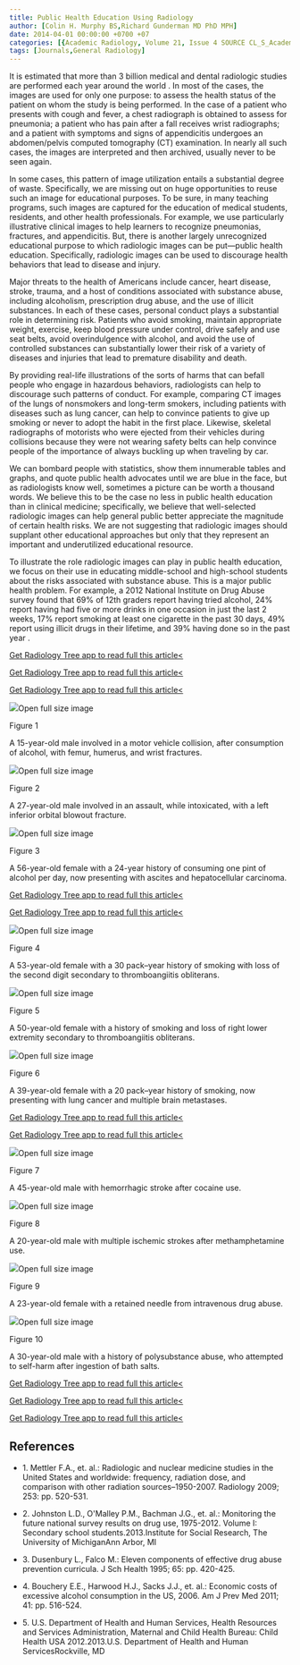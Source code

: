 ```yaml
---
title: Public Health Education Using Radiology
author: [Colin H. Murphy BS,Richard Gunderman MD PhD MPH]
date: 2014-04-01 00:00:00 +0700 +07
categories: [{Academic Radiology, Volume 21, Issue 4 SOURCE CL_S_AcademicRadiologyVolume21Issue4 1}]
tags: [Journals,General Radiology]
---
```

It is estimated that more than 3 billion medical and dental radiologic studies are performed each year around the world . In most of the cases, the images are used for only one purpose: to assess the health status of the patient on whom the study is being performed. In the case of a patient who presents with cough and fever, a chest radiograph is obtained to assess for pneumonia; a patient who has pain after a fall receives wrist radiographs; and a patient with symptoms and signs of appendicitis undergoes an abdomen/pelvis computed tomography (CT) examination. In nearly all such cases, the images are interpreted and then archived, usually never to be seen again.

In some cases, this pattern of image utilization entails a substantial degree of waste. Specifically, we are missing out on huge opportunities to reuse such an image for educational purposes. To be sure, in many teaching programs, such images are captured for the education of medical students, residents, and other health professionals. For example, we use particularly illustrative clinical images to help learners to recognize pneumonias, fractures, and appendicitis. But, there is another largely unrecognized educational purpose to which radiologic images can be put—public health education. Specifically, radiologic images can be used to discourage health behaviors that lead to disease and injury.

Major threats to the health of Americans include cancer, heart disease, stroke, trauma, and a host of conditions associated with substance abuse, including alcoholism, prescription drug abuse, and the use of illicit substances. In each of these cases, personal conduct plays a substantial role in determining risk. Patients who avoid smoking, maintain appropriate weight, exercise, keep blood pressure under control, drive safely and use seat belts, avoid overindulgence with alcohol, and avoid the use of controlled substances can substantially lower their risk of a variety of diseases and injuries that lead to premature disability and death.

By providing real-life illustrations of the sorts of harms that can befall people who engage in hazardous behaviors, radiologists can help to discourage such patterns of conduct. For example, comparing CT images of the lungs of nonsmokers and long-term smokers, including patients with diseases such as lung cancer, can help to convince patients to give up smoking or never to adopt the habit in the first place. Likewise, skeletal radiographs of motorists who were ejected from their vehicles during collisions because they were not wearing safety belts can help convince people of the importance of always buckling up when traveling by car.

We can bombard people with statistics, show them innumerable tables and graphs, and quote public health advocates until we are blue in the face, but as radiologists know well, sometimes a picture can be worth a thousand words. We believe this to be the case no less in public health education than in clinical medicine; specifically, we believe that well-selected radiologic images can help general public better appreciate the magnitude of certain health risks. We are not suggesting that radiologic images should supplant other educational approaches but only that they represent an important and underutilized educational resource.

To illustrate the role radiologic images can play in public health education, we focus on their use in educating middle-school and high-school students about the risks associated with substance abuse. This is a major public health problem. For example, a 2012 National Institute on Drug Abuse survey found that 69% of 12th graders report having tried alcohol, 24% report having had five or more drinks in one occasion in just the last 2 weeks, 17% report smoking at least one cigarette in the past 30 days, 49% report using illicit drugs in their lifetime, and 39% having done so in the past year .

[Get Radiology Tree app to read full this article<](https://clinicalpub.com/app)

[Get Radiology Tree app to read full this article<](https://clinicalpub.com/app)

[Get Radiology Tree app to read full this article<](https://clinicalpub.com/app)

![](https://d1niluoi1dd30v.cloudfront.net/10766332/S1076633213X00157/S1076633214000452/gr1.jpg?Signature=ZFm6gnBDeePf%7EsjQZArx9Li3jt3iwGkxQDZ6NCeKu8mC4kFoR9sZ0TuoibpPjnSfw9XZ3KNpIL70Pjqoc830TlfhJrkOQlb1umU4TQJGBKcarhvBF8d-9rOqUsWETttgwWdW4rhNG9HzhYdHRGVjX7Fhrx3Y8vLyTaCzfwpE6jw_&Expires=1669580695&Key-Pair-Id=APKAICLNFGBCWWYGVIZQ)Open full size image

Figure 1


A 15-year-old male involved in a motor vehicle collision, after consumption of alcohol, with femur, humerus, and wrist fractures.


![](https://d1niluoi1dd30v.cloudfront.net/10766332/S1076633213X00157/S1076633214000452/gr2.jpg?Signature=a5%7EZBUnwu9eMfLfvNX%7EGaHI6xSQCZI14ODig-q3vG9KOIgx0g4AMdwqhTbU0hlXHBjPlLstqlqi1XbfLsDP9L2F-6UG6GOST08ndB2Ao0VOf14sBXyfdVRpfmNVYh4hstmHZXEc75jwkcAOZkkKgtD2EF01ceb5%7EakX8pqM7bTc_&Expires=1669580695&Key-Pair-Id=APKAICLNFGBCWWYGVIZQ)Open full size image

Figure 2


A 27-year-old male involved in an assault, while intoxicated, with a left inferior orbital blowout fracture.


![](https://d1niluoi1dd30v.cloudfront.net/10766332/S1076633213X00157/S1076633214000452/gr3.jpg?Signature=AZc8chM1W7Ngy1vuUwooPahch5qOQISk8WoAjymieweER56TH1%7EOzHfUlqnAGI2nDNBx71imfG93T1veT8bkKDu1a1YbY6i7FHmoG%7EMjcxGR9nPjQlbW30XbiB5gCsjxN967GwzVqnlU7dMvfBYsdv9oxaCfqiZoVg8Oo-kvEbM_&Expires=1669580695&Key-Pair-Id=APKAICLNFGBCWWYGVIZQ)Open full size image

Figure 3


A 56-year-old female with a 24-year history of consuming one pint of alcohol per day, now presenting with ascites and hepatocellular carcinoma.


[Get Radiology Tree app to read full this article<](https://clinicalpub.com/app)

[Get Radiology Tree app to read full this article<](https://clinicalpub.com/app)

![](https://d1niluoi1dd30v.cloudfront.net/10766332/S1076633213X00157/S1076633214000452/gr4.jpg?Signature=fTDXMrxFXoOQ2xIXxxj0fRJ8h28rHgUrawSNGc6-2y1riZZuV4IcVO30AFBVWDUq6ctz03DBDqfPIhnDAYjA%7EL4APpc7BJH7%7ETBxi33OsTaP%7ERJLOwDhBtOVEQhd1IeYqL%7EYoZ3P0Pkyu56iigARE6-IRAaXieKrk-6BzonB0cs_&Expires=1669580695&Key-Pair-Id=APKAICLNFGBCWWYGVIZQ)Open full size image

Figure 4


A 53-year-old female with a 30 pack–year history of smoking with loss of the second digit secondary to thromboangiitis obliterans.


![](https://d1niluoi1dd30v.cloudfront.net/10766332/S1076633213X00157/S1076633214000452/gr5.jpg?Signature=gRCQDSAC9dWMfdk7LS5%7E04SC-kG4zE97V7QO%7EsNBYWR2K8LFVDGM5asjVHhOlEUS7VL8ht1uXA-6%7ECuTHrRWsy1tOlsHQeJUP3w1v3YbKK4i4BZoMDm-GAoa4VB2OQ5zHRb4J4m%7EE9e5Fzw3R6IcJf6AyqO-cbVuObjQE6AS6xA_&Expires=1669580695&Key-Pair-Id=APKAICLNFGBCWWYGVIZQ)Open full size image

Figure 5


A 50-year-old female with a history of smoking and loss of right lower extremity secondary to thromboangiitis obliterans.


![](https://d1niluoi1dd30v.cloudfront.net/10766332/S1076633213X00157/S1076633214000452/gr6.jpg?Signature=ZMigVzAvpM8xazwAMxm1yIwiID1Zp6raBzeDbI-GF5m%7EmGwJrw6XwjcnsV21dJwB4B-Q8Uw6N5EBK9vhdYyKbUG-1Lofqnw7ev8tuW-Nk%7Ez5mHN9IUVxNpoRqv5osKPsafWvjLKckPImiiAejKS4tQn%7EeSmJV1pqepuhnORFKiM_&Expires=1669580695&Key-Pair-Id=APKAICLNFGBCWWYGVIZQ)Open full size image

Figure 6


A 39-year-old female with a 20 pack–year history of smoking, now presenting with lung cancer and multiple brain metastases.


[Get Radiology Tree app to read full this article<](https://clinicalpub.com/app)

[Get Radiology Tree app to read full this article<](https://clinicalpub.com/app)

![](https://d1niluoi1dd30v.cloudfront.net/10766332/S1076633213X00157/S1076633214000452/gr7.jpg?Signature=ZD7R-QNInRYTYjN%7ELFjp0P9QnXnJ0L8tUoo7hLIXips43MbSDHZwN2k2H-UiWev3Y8kuA2ZD14SNkNOHjATQ%7E8QoQml4xlg1JlGBvO0a9tJ98r8bjAiTDigwrqw28i%7ECCwBKPo7T8BQSBSZOgzcvgK-%7ER%7EVLSJipvlnQx23BAHg_&Expires=1669580695&Key-Pair-Id=APKAICLNFGBCWWYGVIZQ)Open full size image

Figure 7


A 45-year-old male with hemorrhagic stroke after cocaine use.


![](https://d1niluoi1dd30v.cloudfront.net/10766332/S1076633213X00157/S1076633214000452/gr8.jpg?Signature=d3vD3it0tGO6nSBk5hlPbCfmrq3hQ-1kyOZVKCGIG4tFushJM3x8RRC6du91g58wNam-zyAjVv9b4QkdYDPNAPUwVdd3BYrjy4CuVdkCFwilU92lBPAqubP%7EHWnfnmq7v-Sdud-eOozuKdSaPbzqXAgIslWK3sr2Lr0hjIL1ru0_&Expires=1669580695&Key-Pair-Id=APKAICLNFGBCWWYGVIZQ)Open full size image

Figure 8


A 20-year-old male with multiple ischemic strokes after methamphetamine use.


![](https://d1niluoi1dd30v.cloudfront.net/10766332/S1076633213X00157/S1076633214000452/gr9.jpg?Signature=K0Dc%7EIGz2tzpkfvVrfBd9WWXhmRiPboYDM%7El4O9%7EXkgGhZeRZqn6Sqa4pPswXq%7EXdB%7E6cH1JiiefBSG9iz0rxOqitbwM96Mq0Z%7Ek04ALMqexQsMOzfoBL6Pk28y3TsqRpTAI2lRR-7byeONCLRryukPgNGdnsRdH%7EHryJ8pm5HA_&Expires=1669580695&Key-Pair-Id=APKAICLNFGBCWWYGVIZQ)Open full size image

Figure 9


A 23-year-old female with a retained needle from intravenous drug abuse.


![](https://d1niluoi1dd30v.cloudfront.net/10766332/S1076633213X00157/S1076633214000452/gr10.jpg?Signature=M-rHbqUAuAN2s2Z24QY4kY9VrP%7EEnzBTy6rv8y1rJV3WKds5BuKNG7PoMc2feVHTGeKMC26S0NthGwxatkei1-T1EjGCfU1qRTHZbBD9sJ5L8NrgcEQLOcOrJAtGrxH0s19gP1vGp-12kFIGIbFHs7Lfd4RbSUBanDJlQ9qve8w_&Expires=1669580695&Key-Pair-Id=APKAICLNFGBCWWYGVIZQ)Open full size image

Figure 10


A 30-year-old male with a history of polysubstance abuse, who attempted to self-harm after ingestion of bath salts.


[Get Radiology Tree app to read full this article<](https://clinicalpub.com/app)

[Get Radiology Tree app to read full this article<](https://clinicalpub.com/app)

[Get Radiology Tree app to read full this article<](https://clinicalpub.com/app)

## References

- 1\. Mettler F.A., et. al.: Radiologic and nuclear medicine studies in the United States and worldwide: frequency, radiation dose, and comparison with other radiation sources–1950-2007. Radiology 2009; 253: pp. 520-531.


- 2\. Johnston L.D., O'Malley P.M., Bachman J.G., et. al.: Monitoring the future national survey results on drug use, 1975-2012. Volume I: Secondary school students.2013.Institute for Social Research, The University of MichiganAnn Arbor, MI


- 3\. Dusenbury L., Falco M.: Eleven components of effective drug abuse prevention curricula. J Sch Health 1995; 65: pp. 420-425.


- 4\. Bouchery E.E., Harwood H.J., Sacks J.J., et. al.: Economic costs of excessive alcohol consumption in the US, 2006. Am J Prev Med 2011; 41: pp. 516-524.


- 5\. U.S. Department of Health and Human Services, Health Resources and Services Administration, Maternal and Child Health Bureau: Child Health USA 2012.2013.U.S. Department of Health and Human ServicesRockville, MD